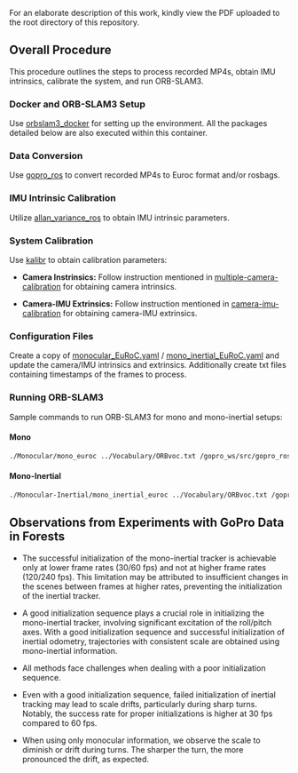 For an elaborate description of this work, kindly view the PDF uploaded to the root directory of this repository.


## Overall Procedure

This procedure outlines the steps to process recorded MP4s, obtain IMU intrinsics, calibrate the system, and run ORB-SLAM3.

### Docker and ORB-SLAM3 Setup

Use [orbslam3_docker](https://github.com/jahaniam/orbslam3_docker) for setting up the environment. All the packages detailed below are also executed within this container.


### Data Conversion

Use [gopro_ros](https://github.com/AutonomousFieldRoboticsLab/gopro_ros) to convert recorded MP4s to Euroc format and/or rosbags.

### IMU Intrinsic Calibration

Utilize [allan_variance_ros](https://github.com/ori-drs/allan_variance_ros) to obtain IMU intrinsic parameters.

### System Calibration

Use [kalibr](https://github.com/ethz-asl/kalibr) to obtain calibration parameters:

- **Camera Instrinsics:**
  Follow instruction mentioned in [multiple-camera-calibration](https://github.com/ethz-asl/kalibr/wiki/multiple-camera-calibration) for obtaining camera intrinsics.

- **Camera-IMU Extrinsics:**
  Follow instruction mentioned  in [camera-imu-calibration](https://github.com/ethz-asl/kalibr/wiki/camera-imu-calibration) for obtaining camera-IMU extrinsics.


### Configuration Files 

Create a copy of [monocular_EuRoC.yaml](config%2Fmonocular_EuRoC.yaml) / [mono_inertial_EuRoC.yaml](config%2Fmono_inertial_EuRoC.yaml) and update the camera/IMU intrinsics and extrinsics. Additionally create txt files containing timestamps of the frames to process. 

### Running ORB-SLAM3

Sample commands to run ORB-SLAM3 for mono and mono-inertial setups:

#### Mono

```bash
./Monocular/mono_euroc ../Vocabulary/ORBvoc.txt /gopro_ws/src/gopro_ros/data/GX010035/EuRoC.yaml /gopro_ws/src/gopro_ros/data/GX010035 /gopro_ws/src/gopro_ros/data/GX010035/EuRoC_timestamps_30fps.txt
```

#### Mono-Inertial

```bash
./Monocular-Inertial/mono_inertial_euroc ../Vocabulary/ORBvoc.txt /gopro_ws/src/gopro_ros/data/GX010035/EuRoC_MI.yaml /gopro_ws/src/gopro_ros/data/GX010035 /gopro_ws/src/gopro_ros/data/GX010035/EuRoC_timestamps_30fps.txt

```

## Observations from Experiments with GoPro Data in Forests

- The successful initialization of the mono-inertial tracker is achievable only at lower frame rates (30/60 fps) and not at higher frame rates (120/240 fps). This limitation may be attributed to insufficient changes in the scenes between frames at higher rates, preventing the initialization of the inertial tracker.

- A good initialization sequence plays a crucial role in initializing the mono-inertial tracker, involving significant excitation of the roll/pitch axes. With a good initialization sequence and successful initialization of inertial odometry, trajectories with consistent scale are obtained using mono-inertial information.

- All methods face challenges when dealing with a poor initialization sequence.

- Even with a good initialization sequence, failed initialization of inertial tracking may lead to scale drifts, particularly during sharp turns. Notably, the success rate for proper initializations is higher at 30 fps compared to 60 fps.

- When using only monocular information, we observe the scale to diminish or drift during turns. The sharper the turn, the more pronounced the drift, as expected.
